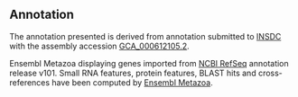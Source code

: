 **Annotation**
----------

The annotation presented is derived from annotation submitted to
[INSDC](http://www.insdc.org) with the assembly accession [GCA\_000612105.2](http://www.ebi.ac.uk/ena/data/view/GCA_000612105.2).

Ensembl Metazoa displaying genes imported from [NCBI RefSeq](https://www.ncbi.nlm.nih.gov/genome/annotation_euk/Orussus_abietinus/101) annotation release v101.
Small RNA features, protein features, BLAST hits and cross-references have been
computed by [Ensembl Metazoa](https://metazoa.ensembl.org/info/genome/annotation/index.html).
